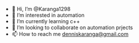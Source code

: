 - 👋 Hi, I’m @Karanga1298
- 👀 I’m interested in automation
- 🌱 I’m currently learning c++
- 💞️ I’m looking to collaborate on automation prjects
- 📫 How to reach me denniskaranga@gmail.com


<!---
Karanga1298/Karanga1298 is a ✨ special ✨ repository because its `README.md` (this file) appears on your GitHub profile.
You can click the Preview link to take a look at your changes.
--->
